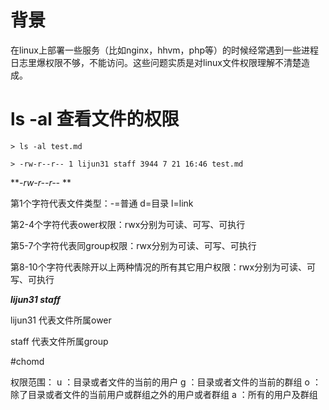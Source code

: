 # 背景

在linux上部署一些服务（比如nginx，hhvm，php等）的时候经常遇到一些进程日志里爆权限不够，不能访问。这些问题实质是对linux文件权限理解不清楚造成。

# ls -al 查看文件的权限

```
> ls -al test.md

> -rw-r--r-- 1 lijun31 staff 3944 7 21 16:46 test.md

```


**_-rw-r--r--_ **

第1个字符代表文件类型：-=普通 d=目录 l=link

第2-4个字符代表ower权限：rwx分别为可读、可写、可执行

第5-7个字符代表同group权限：rwx分别为可读、可写、可执行

第8-10个字符代表除开以上两种情况的所有其它用户权限：rwx分别为可读、可写、可执行

**_lijun31 staff_**

lijun31 代表文件所属ower

staff 代表文件所属group



#chomd

权限范围：
    u ：目录或者文件的当前的用户
    g ：目录或者文件的当前的群组
    o ：除了目录或者文件的当前用户或群组之外的用户或者群组
    a ：所有的用户及群组



    
    
    
